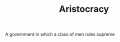 ---
title: Aristocracy
permalink: "/definitions/aristocracy.html"
body: A government in which a class of men rules supreme
published_at: '2018-07-07'
layout: post
---